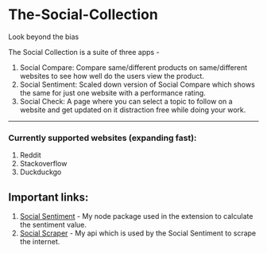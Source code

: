 # The-Social-Collection
Look beyond the bias

The Social Collection is a suite of three apps -
1. Social Compare: Compare same/different products on same/different websites to see how well do the users view the product.
2. Social Sentiment: Scaled down version of Social Compare which shows the same for just one website with a performance rating.
3. Social Check: A page where you can select a topic to follow on a website and get updated on it distraction free while doing your work.
-------

### Currently supported websites (expanding fast):
1. Reddit
2. Stackoverflow
3. Duckduckgo

## Important links:
1. [Social Sentiment](https://www.npmjs.com/package/social-sentiment) - My node package used in the extension to calculate the sentiment value.
2. [Social Scraper](https://github.com/Ilikepizza2/social-scraper) - My api which is used by the Social Sentiment to scrape the internet.
